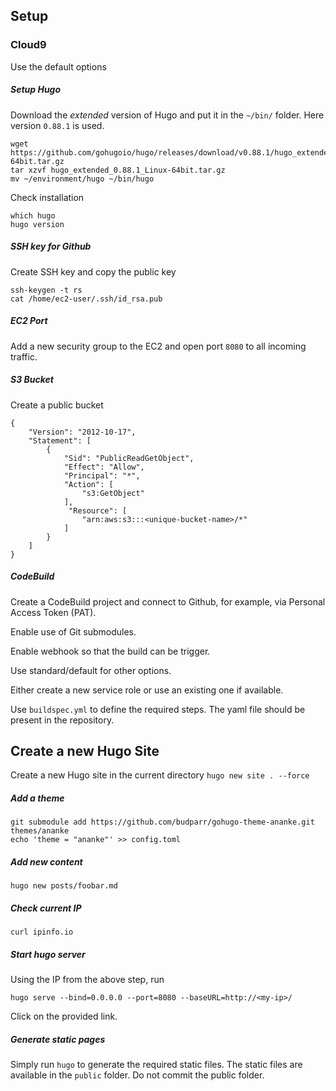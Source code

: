 ## Setup

### Cloud9
Use the default options

##### Setup Hugo
Download the _extended_ version of Hugo and put it in the `~/bin/` folder. Here version `0.88.1` is used.
```
wget https://github.com/gohugoio/hugo/releases/download/v0.88.1/hugo_extended_0.88.1_Linux-64bit.tar.gz
tar xzvf hugo_extended_0.88.1_Linux-64bit.tar.gz
mv ~/environment/hugo ~/bin/hugo
```

Check installation
```
which hugo
hugo version
```

##### SSH key for Github
Create SSH key and copy the public key
``` 
ssh-keygen -t rs
cat /home/ec2-user/.ssh/id_rsa.pub
```

##### EC2 Port
Add a new security group to the EC2 and open port `8080` to all incoming traffic.


##### S3 Bucket 
Create a public bucket
```
{
    "Version": "2012-10-17",
    "Statement": [
        {
            "Sid": "PublicReadGetObject",
            "Effect": "Allow",
            "Principal": "*",
            "Action": [
                "s3:GetObject"
            ],
             "Resource": [
                "arn:aws:s3:::<unique-bucket-name>/*"
            ]
        }
    ]
}
```

##### CodeBuild
Create a CodeBuild project and connect to Github, for example, via Personal Access Token (PAT).

Enable use of Git submodules.

Enable webhook so that the build can be trigger.

Use standard/default for other options.

Either create a new service role or use an existing one if available.

Use `buildspec.yml` to define the required steps. The yaml file should be present in the repository.


## Create a new Hugo Site

Create a new Hugo site in the current directory
```hugo new site . --force```

##### Add a theme
```
git submodule add https://github.com/budparr/gohugo-theme-ananke.git themes/ananke
echo 'theme = "ananke"' >> config.toml
```

##### Add new content
```
hugo new posts/foobar.md
```

##### Check current IP
```
curl ipinfo.io
```

##### Start hugo server
Using the IP from the above step, run
```
hugo serve --bind=0.0.0.0 --port=8080 --baseURL=http://<my-ip>/
```
Click on the provided link.

##### Generate static pages
Simply run `hugo` to generate the required static files. The static files are available in the `public` folder. Do not commit the public folder.
